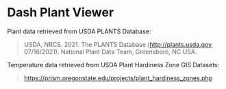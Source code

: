 # Dash Plant Viewer

Plant data retrieved from USDA PLANTS Database:
> USDA, NRCS. 2021. The PLANTS Database (http://plants.usda.gov, 07/16/2021). National Plant Data Team, Greensboro, NC USA.

Temperature data retrieved from USDA Plant Hardiness Zone GIS Datasets:
> https://prism.oregonstate.edu/projects/plant_hardiness_zones.php
